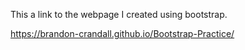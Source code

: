 This a link to the webpage I created using bootstrap.

https://brandon-crandall.github.io/Bootstrap-Practice/

